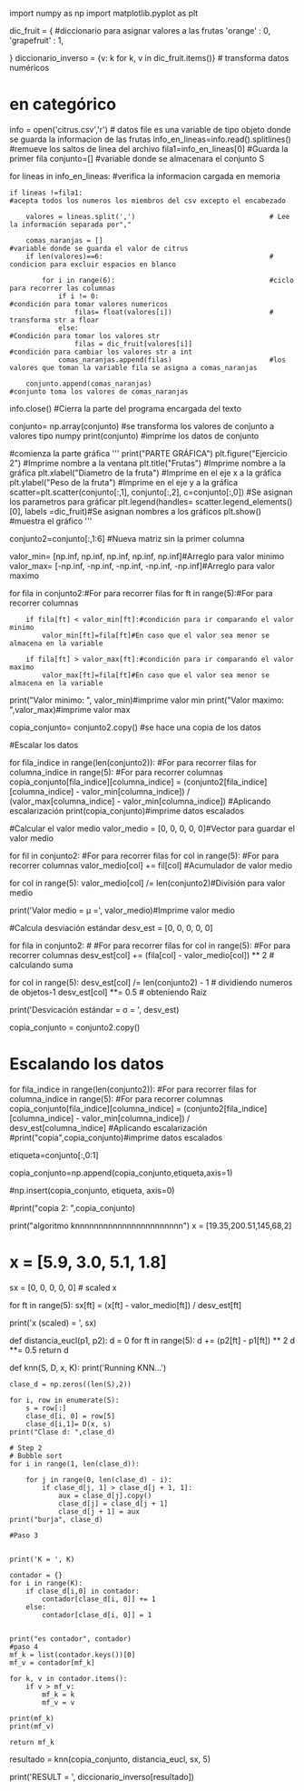 import numpy as np
import matplotlib.pyplot as plt

dic_fruit = {    #diccionario para asignar valores a las frutas
    'orange' : 0,
    'grapefruit' : 1,

}
diccionario_inverso = {v: k for k, v in dic_fruit.items()} # transforma datos numéricos
# en categórico

info = open('citrus.csv','r')                                       # datos file es una variable de tipo objeto donde se guarda la informacion de las frutas
info_en_lineas=info.read().splitlines()                             #remueve los saltos de linea del archivo
fila1=info_en_lineas[0]                                             #Guarda la primer fila
conjunto=[]                                                         #variable donde se almacenara el conjunto S

for lineas in  info_en_lineas:                                      #verifica la informacion cargada en memoria

    if lineas !=fila1:                                              #acepta todos los numeros los miembros del csv excepto el encabezado

        valores = lineas.split(',')                                 # Lee la información separada por","

        comas_naranjas = []                                         #variable donde se guarda el valor de citrus
        if len(valores)==6:                                         # condicion para excluir espacios en blanco

            for i in range(6):                                      #ciclo para recorrer las columnas
                if i != 0:                                          #condición para tomar valores numericos
                    filas= float(valores[i])                        # transforma str a floar
                else:                                               #Condición para tomar los valores str
                    filas = dic_fruit[valores[i]]                   #condición para cambiar los valores str a int
                comas_naranjas.append(filas)                        #los valores que toman la variable fila se asigna a comas_naranjas

        conjunto.append(comas_naranjas)                             #conjunto toma los valores de comas_naranjas
info.close()                                                        #Cierra la parte del programa encargada del texto

conjunto= np.array(conjunto)                                        #se transforma los valores de conjunto a valores tipo numpy
print(conjunto)                                                     #imprime los datos de conjunto

#comienza la parte gráfica
'''
print("PARTE GRÁFICA")
plt.figure("Ejercicio 2")                                           #Imprime nombre a la ventana
plt.title("Frutas")                                                 #Imprime nombre a la gráfica
plt.xlabel("Diametro de la fruta")                                  #Imprime en el eje x a la gráfica
plt.ylabel("Peso de la fruta")                                      #Imprime en el eje y a la gráfica
scatter=plt.scatter(conjunto[:,1], conjunto[:,2], c=conjunto[:,0])   #Se asignan los parametros para gráficar
plt.legend(handles= scatter.legend_elements()[0], labels =dic_fruit)#Se asignan nombres a los gráficos
plt.show()                                                          #muestra el gráfico
'''


conjunto2=conjunto[:,1:6] #Nueva matriz sin la primer columna

valor_min= [np.inf, np.inf, np.inf, np.inf, np.inf]#Arreglo para valor minimo
valor_max= [-np.inf, -np.inf, -np.inf, -np.inf, -np.inf]#Arreglo para valor maximo

for fila in conjunto2:#For para recorrer filas
    for ft in range(5):#For para recorrer columnas

        if fila[ft] < valor_min[ft]:#condición para ir comparando el valor minimo
            valor_min[ft]=fila[ft]#En caso que el valor sea menor se almacena en la variable

        if fila[ft] > valor_max[ft]:#condición para ir comparando el valor maximo
            valor_max[ft]=fila[ft]#En caso que el valor sea menor se almacena en la variable

print("Valor minimo: ", valor_min)#imprime valor min
print("Valor maximo: ",valor_max)#imprime valor max

copia_conjunto= conjunto2.copy() #se hace una copia de los datos

#Escalar los datos

for fila_indice in range(len(conjunto2)):  #For para recorrer filas
    for columna_indice in range(5):  #For para recorrer columnas
        copia_conjunto[fila_indice][columna_indice] = (conjunto2[fila_indice][columna_indice] - valor_min[columna_indice]) / \
                                    (valor_max[columna_indice] - valor_min[columna_indice])  #Aplicando escalarización
print(copia_conjunto)#imprime datos escalados


#Calcular el valor medio
valor_medio = [0, 0, 0, 0, 0]#Vector para guardar el valor medio

for fil in conjunto2:  #For para recorrer filas
    for col in range(5):  #For para recorrer columnas
        valor_medio[col] += fil[col]  #Acumulador de valor medio

for col in range(5):
    valor_medio[col] /= len(conjunto2)#División para valor medio

print('Valor medio = μ =', valor_medio)#Imprime valor medio

#Calcula desviación estándar
desv_est = [0, 0, 0, 0, 0]

for fila in conjunto2:  # #For para recorrer filas
    for col in range(5):  #For para recorrer columnas
        desv_est[col] += (fila[col] - valor_medio[col]) ** 2  # calculando suma

for col in range(5):
    desv_est[col] /= len(conjunto2) - 1  # dividiendo numeros de objetos-1
    desv_est[col] **= 0.5  # obteniendo Raíz

print('Desvicación estándar = σ = ', desv_est)

copia_conjunto = conjunto2.copy()

# Escalando los datos

for fila_indice in range(len(conjunto2)):  #For para recorrer filas
    for columna_indice in range(5):  #For para recorrer columnas
        copia_conjunto[fila_indice][columna_indice] = (conjunto2[fila_indice][columna_indice] - valor_min[columna_indice]) / \
                                    desv_est[columna_indice]  #Aplicando escalarización
#print("copia",copia_conjunto)#imprime datos escalados


etiqueta=conjunto[:,0:1]


copia_conjunto=np.append(copia_conjunto,etiqueta,axis=1)

#np.insert(copia_conjunto, etiqueta, axis=0)


#print("copia 2: ",copia_conjunto)








print("algoritmo knnnnnnnnnnnnnnnnnnnnnnn")
x = [19.35,200.51,145,68,2]
# x = [5.9, 3.0, 5.1, 1.8]

sx = [0, 0, 0, 0, 0]  # scaled x

for ft in range(5):
    sx[ft] = (x[ft] - valor_medio[ft]) / desv_est[ft]

print('x (scaled) = ', sx)



def distancia_eucl(p1, p2):
    d = 0
    for ft in range(5):
        d += (p2[ft] - p1[ft]) ** 2
    d **= 0.5
    return d




def knn(S, D, x, K):
    print('Running KNN...')

    clase_d = np.zeros((len(S),2))

    for i, row in enumerate(S):
        s = row[:]
        clase_d[i, 0] = row[5]
        clase_d[i,1]= D(x, s)
    print("Clase d: ",clase_d)

    # Step 2
    # Bubble sort
    for i in range(1, len(clase_d)):

        for j in range(0, len(clase_d) - i):
            if clase_d[j, 1] > clase_d[j + 1, 1]:
                aux = clase_d[j].copy()
                clase_d[j] = clase_d[j + 1]
                clase_d[j + 1] = aux
    print("burja", clase_d)

    #Paso 3


    print('K = ', K)

    contador = {}
    for i in range(K):
        if clase_d[i,0] in contador:
            contador[clase_d[i, 0]] += 1
        else:
            contador[clase_d[i, 0]] = 1


    print("es contador", contador)
    #paso 4
    mf_k = list(contador.keys())[0]
    mf_v = contador[mf_k]

    for k, v in contador.items():
        if v > mf_v:
            mf_k = k
            mf_v = v

    print(mf_k)
    print(mf_v)

    return mf_k

resultado = knn(copia_conjunto, distancia_eucl, sx, 5)

print('RESULT = ', diccionario_inverso[resultado])

